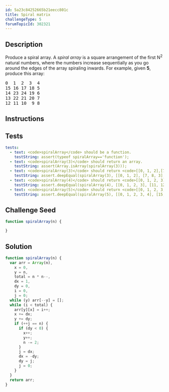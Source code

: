 ```yaml
---
id: 5a23c84252665b21eecc801c
title: Spiral matrix
challengeType: 5
forumTopicId: 302321
---
```


## Description

<section id='description'>

Produce a spiral array. A *spiral array* is a square arrangement of the first N<sup>2</sup> natural numbers, where the numbers increase sequentially as you go around the edges of the array spiraling inwards. For example, given **5**, produce this array:

<pre>
0  1  2  3  4
15 16 17 18 5
14 23 24 19 6
13 22 21 20 7
12 11 10  9 8
</pre>

</section>

## Instructions

<section id='instructions'>

</section>

## Tests

<section id='tests'>

```yml
tests:
  - text: <code>spiralArray</code> should be a function.
    testString: assert(typeof spiralArray=='function');
  - text: <code>spiralArray(3)</code> should return an array.
    testString: assert(Array.isArray(spiralArray(3)));
  - text: <code>spiralArray(3)</code> should return <code>[[0, 1, 2],[7, 8, 3],[6, 5, 4]]</code>.
    testString: assert.deepEqual(spiralArray(3), [[0, 1, 2], [7, 8, 3], [6, 5, 4]]);
  - text: <code>spiralArray(4)</code> should return <code>[[0, 1, 2, 3],[11, 12, 13, 4],[10, 15, 14, 5],[9, 8, 7, 6]]</code>.
    testString: assert.deepEqual(spiralArray(4), [[0, 1, 2, 3], [11, 12, 13, 4], [10, 15, 14, 5], [9, 8, 7, 6]]);
  - text: <code>spiralArray(5)</code> should return <code>[[0, 1, 2, 3, 4],[15, 16, 17, 18, 5],[14, 23, 24, 19, 6],[13, 22, 21, 20, 7],[12, 11, 10, 9, 8]]</code>.
    testString: assert.deepEqual(spiralArray(5), [[0, 1, 2, 3, 4], [15, 16, 17, 18, 5], [14, 23, 24, 19, 6], [13, 22, 21, 20, 7], [12, 11, 10, 9, 8]]);
```

</section>

## Challenge Seed

<section id='challengeSeed'>

<div id='js-seed'>

```js
function spiralArray(n) {

}
```

</div>

</section>

## Solution

<section id='solution'>

```js
function spiralArray(n) {
  var arr = Array(n),
    x = 0,
    y = n,
    total = n * n--,
    dx = 1,
    dy = 0,
    i = 0,
    j = 0;
  while (y) arr[--y] = [];
  while (i < total) {
    arr[y][x] = i++;
    x += dx;
    y += dy;
    if (++j == n) {
      if (dy < 0) {
        x++;
        y++;
        n -= 2;
      }
      j = dx;
      dx = -dy;
      dy = j;
      j = 0;
    }
  }
  return arr;
}
```

</section>
